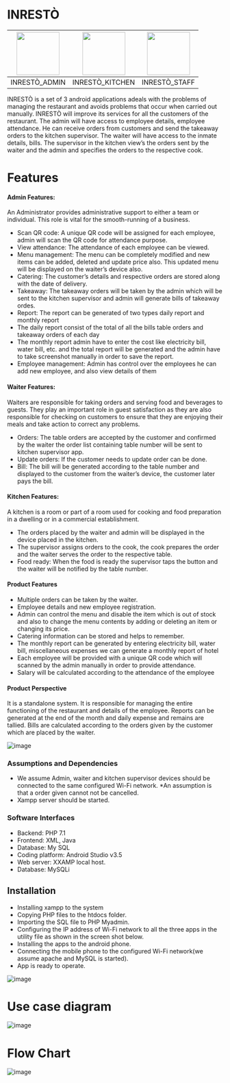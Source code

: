 # INRESTÒ 

| <img src=https://user-images.githubusercontent.com/57553824/121926835-ff11b280-cd5b-11eb-99eb-b96fc95cdeed.png width="100" height="100">  | <img src=https://user-images.githubusercontent.com/57553824/121927109-4e57e300-cd5c-11eb-812b-8211564be535.png width="100" height="100"> | <img src=https://user-images.githubusercontent.com/57553824/121928589-eb674b80-cd5d-11eb-9860-1a70a97ef1f0.png width="100" height="100"> |
|:---:|:---:|:---:|
| INRESTÒ_ADMIN | INRESTÒ_KITCHEN |INRESTÒ_STAFF | 

INRESTÒ is a set of 3 android applications adeals with the problems of managing the restaurant and avoids problems that occur when carried out manually. INRESTÒ will improve its services for all the customers of the restaurant. The admin will have access to employee details, employee attendance. He can receive orders from customers and send the takeaway orders to the kitchen supervisor. The waiter will have access to the inmate details, bills. The supervisor in the kitchen view’s the orders sent by the waiter and the admin and specifies the orders to the respective cook.

# Features
#### Admin Features:
 An Administrator provides administrative support to either a team or individual. This role is vital for the smooth-running of a business.

*	Scan QR code: A unique QR code will be assigned for each employee, admin will scan the QR code for attendance purpose.
*	View attendance: The attendance of each employee can be viewed.
*	Menu management: The menu can be completely modified and new items can be added, deleted and update price also. This updated menu will be displayed on the waiter’s device also.
*	Catering: The customer’s details and respective orders are stored along with the date of delivery. 
*	Takeaway: The takeaway orders will be taken by the admin which will be sent to the kitchen supervisor and admin will generate bills of takeaway ordes.
*	Report: The report can be generated of two types daily report and monthly report 
*	The daily report consist of the total of all the bills table orders and takeaway orders of each day
*	The monthly report admin have to enter the cost like electricity bill, water bill, etc. and the total report will be generated and the admin have to take screenshot manually in order to save the report.
*	Employee management: Admin has control over the employees he can add new employee,  and also view details of them 


#### Waiter Features:
	 
  Waiters are responsible for taking orders and serving food and beverages to guests. They play an important role in guest satisfaction as they are also responsible for checking on customers to ensure that they are enjoying their meals and take action to correct any problems.
*	Orders: The table orders are accepted by the customer and confirmed by the waiter the order list containing table number will be sent to kitchen supervisor app.
*	Update orders: If the customer needs to update order can be done.
*	Bill: The bill will be generated according to the table number and displayed to the customer from the waiter’s device, the customer later pays the bill.

#### Kitchen Features:
A kitchen is a room or part of a room used for cooking and food preparation in a dwelling or in a commercial establishment. 

*	The orders placed by the waiter and admin will be displayed in the device placed in the kitchen.
*	The supervisor assigns orders to the cook, the cook prepares the order and the waiter serves the order to the respective table.
*	Food ready: When the food is ready the supervisor taps the button and the waiter will be notified by the table number.  

#### Product Features

*	Multiple orders can be taken by the waiter.
*	Employee details and new employee registration.
*	Admin can control the menu and disable the item which is out of stock and also to change the menu contents by adding or deleting an item or changing its price.	
*	Catering information can be stored and helps to remember.
*	The monthly report can be generated  by entering electricity bill, water bill, miscellaneous expenses we can generate a monthly  report of hotel 
*	Each employee will be provided with a unique QR code which will scanned by the admin manually in order to provide attendance.
*	Salary will be calculated according to the attendance of the employee
#### Product Perspective

It is a standalone system. It is responsible for managing the entire functioning of the restaurant and details of the employee. Reports can be generated at the end of the month and daily expense and remains are tallied. Bills are calculated according to the orders given by the customer which are placed by the waiter.

![image](https://user-images.githubusercontent.com/57553824/120515123-a18c7600-c3eb-11eb-8779-96f86fca6ae7.png)


### Assumptions and Dependencies

*	We assume Admin, waiter and kitchen supervisor devices should be connected to the same configured Wi-Fi network.
*An assumption is that a order given cannot not be cancelled.
*	Xampp server should be started. 
 
### Software Interfaces
* Backend: PHP 7.1
* Frontend: XML, Java
*	Database:  My SQL
*	Coding platform: Android Studio v3.5
*	Web server: XXAMP local host.
* Database: MySQLi

## Installation
*	Installing xampp to the system
*	Copying PHP files to the htdocs folder.
*	Importing the SQL file to PHP Myadmin.
*	Configuring the IP address of Wi-Fi network to all the three apps in the utility file as shown in the screen shot below.
*	Installing the apps to the android phone.
*	Connecting the mobile phone to the configured Wi-Fi network(we assume apache and MySQL is started).
*	App is ready to operate.

![image](https://user-images.githubusercontent.com/57553824/120513279-bbc55480-c3e9-11eb-87c0-bfa1101d3e0a.png)


# Use case diagram
![image](https://user-images.githubusercontent.com/57553824/120513797-3db57d80-c3ea-11eb-9f36-9eb9f5f6f72b.png)
 
 # Flow Chart
 ![image](https://user-images.githubusercontent.com/57553824/120513923-5c1b7900-c3ea-11eb-9cba-1604667da26e.png)

